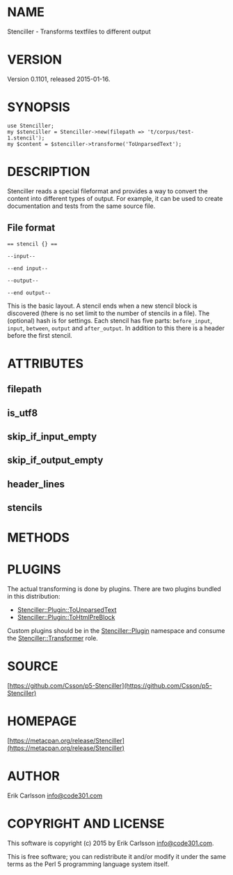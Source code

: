 # NAME

Stenciller - Transforms textfiles to different output

# VERSION

Version 0.1101, released 2015-01-16.

# SYNOPSIS

    use Stenciller;
    my $stenciller = Stenciller->new(filepath => 't/corpus/test-1.stencil');
    my $content = $stenciller->transforme('ToUnparsedText');

# DESCRIPTION

Stenciller reads a special fileformat and provides a way to convert the content into different types of output. For example, it can be used to create documentation and tests from the same source file.

## File format

    == stencil {} ==

    --input--

    --end input--

    --output--

    --end output--

This is the basic layout. A stencil ends when a new stencil block is discovered (there is no set limit to the number of stencils in a file). The (optional) hash is for settings. Each stencil has five parts: `before_input`, `input`, `between`, `output` and `after_output`. In addition to this
there is a header before the first stencil.

# ATTRIBUTES

## filepath

## is\_utf8

## skip\_if\_input\_empty

## skip\_if\_output\_empty

## header\_lines

## stencils

# METHODS

# PLUGINS

The actual transforming is done by plugins. There are two plugins bundled in this distribution:

- [Stenciller::Plugin::ToUnparsedText](https://metacpan.org/pod/Stenciller::Plugin::ToUnparsedText)
- [Stenciller::Plugin::ToHtmlPreBlock](https://metacpan.org/pod/Stenciller::Plugin::ToHtmlPreBlock)

Custom plugins should be in the [Stenciller::Plugin](https://metacpan.org/pod/Stenciller::Plugin) namespace and consume the [Stenciller::Transformer](https://metacpan.org/pod/Stenciller::Transformer) role.

# SOURCE

[https://github.com/Csson/p5-Stenciller](https://github.com/Csson/p5-Stenciller)

# HOMEPAGE

[https://metacpan.org/release/Stenciller](https://metacpan.org/release/Stenciller)

# AUTHOR

Erik Carlsson <info@code301.com>

# COPYRIGHT AND LICENSE

This software is copyright (c) 2015 by Erik Carlsson <info@code301.com>.

This is free software; you can redistribute it and/or modify it under
the same terms as the Perl 5 programming language system itself.
